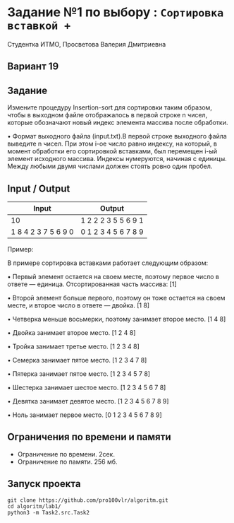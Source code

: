 # Задание №1 по выбору  : `Сортировка вставкой +`
Студентка ИТМО,  Просветова Валерия Дмитриевна

## Вариант 19

## Задание 

Измените процедуру Insertion-sort для сортировки таким образом, чтобы в выходном файле отображалось в первой строке n чисел, которые обозначают
новый индекс элемента массива после обработки.

• Формат выходного файла (input.txt).В первой строке выходного файла выведите n чисел. При этом i-ое число равно индексу, на который, в момент
обработки его сортировкой вставками, был перемещен i-ый элемент исходного массива. Индексы нумеруются, начиная с единицы. Между любыми
двумя числами должен стоять ровно один пробел.

## Input / Output 

| Input              | Output             |
|--------------------|--------------------|
| 10                 | 1 2 2 2 3 5 5 6 9 1|
| 1 8 4 2 3 7 5 6 9 0| 0 1 2 3 4 5 6 7 8 9|

Пример:

В примере сортировка вставками работает следующим образом:

• Первый элемент остается на своем месте, поэтому первое число в ответе —
единица. Отсортированная часть массива: [1]

• Второй элемент больше первого, поэтому он тоже остается на своем месте,
и второе число в ответе — двойка. [1 8]

• Четверка меньше восьмерки, поэтому занимает второе место. [1 4 8]

• Двойка занимает второе место. [1 2 4 8]

• Тройка занимает третье место. [1 2 3 4 8]

• Семерка занимает пятое место. [1 2 3 4 7 8]

• Пятерка занимает пятое место. [1 2 3 4 5 7 8]

• Шестерка занимает шестое место. [1 2 3 4 5 6 7 8]

• Девятка занимает девятое место. [1 2 3 4 5 6 7 8 9]

• Ноль занимает первое место. [0 1 2 3 4 5 6 7 8 9]

## Ограничения по времени и памяти

- Ограничение по времени. 2сек.
- Ограничение по памяти. 256 мб.


## Запуск проекта

`git clone https://github.com/pro100vlr/algoritm.git`   
`cd algoritm/lab1/`  
`python3 -m Task2.src.Task2`   
     